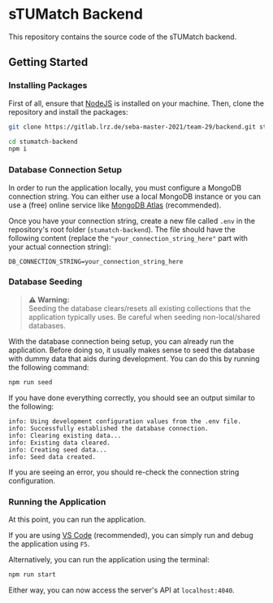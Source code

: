 # sTUMatch Backend

This repository contains the source code of the sTUMatch backend.


## Getting Started

### Installing Packages

First of all, ensure that [NodeJS](https://nodejs.org/en/) is installed on your machine.
Then, clone the repository and install the packages:

```sh
git clone https://gitlab.lrz.de/seba-master-2021/team-29/backend.git stumatch-backend

cd stumatch-backend
npm i
```


### Database Connection Setup

In order to run the application locally, you must configure a MongoDB connection string.
You can either use a local MongoDB instance or you can use a (free) online service like
[MongoDB Atlas](https://docs.atlas.mongodb.com/getting-started/) (recommended). <br/>

Once you have your connection string, create a new file called `.env` in the repository's root
folder (`stumatch-backend`). The file should have the following content (replace the `"your_connection_string_here"` part with your actual connection string):

```env
DB_CONNECTION_STRING=your_connection_string_here
```


### Database Seeding

> **⚠️ Warning:**<br/>
> Seeding the database clears/resets all existing collections that the application typically uses.
> Be careful when seeding non-local/shared databases.

With the database connection being setup, you can already run the application.
Before doing so, it usually makes sense to seed the database with dummy data that aids
during development.
You can do this by running the following command:

```sh
npm run seed
```

If you have done everything correctly, you should see an output similar to the following:

```
info: Using development configuration values from the .env file.
info: Successfully established the database connection.
info: Clearing existing data...
info: Existing data cleared.
info: Creating seed data...
info: Seed data created.
```

If you are seeing an error, you should re-check the connection string configuration.


### Running the Application

At this point, you can run the application.

If you are using [VS Code](https://code.visualstudio.com/) (recommended), you can simply run and
debug the application using `F5`.

Alternatively, you can run the application using the terminal:

```sh
npm run start
```

Either way, you can now access the server's API at `localhost:4040`.
